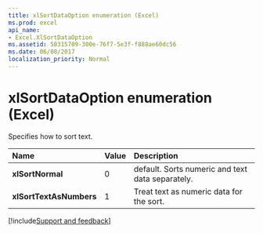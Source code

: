 ```yaml
---
title: xlSortDataOption enumeration (Excel)
ms.prod: excel
api_name:
- Excel.XlSortDataOption
ms.assetid: 58315709-300e-76f7-5e3f-f888ae60dc56
ms.date: 06/08/2017
localization_priority: Normal
---
```



# xlSortDataOption enumeration (Excel)

Specifies how to sort text.



|Name|Value|Description|
|:-----|:-----|:-----|
| **xlSortNormal**|0|default. Sorts numeric and text data separately.|
| **xlSortTextAsNumbers**|1|Treat text as numeric data for the sort.|

[!include[Support and feedback](~/includes/feedback-boilerplate.md)]